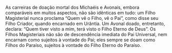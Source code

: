 As carreiras de doação mortal dos Michaéis e Avonais, embora comparáveis em muitos aspectos, não são idênticas em tudo: um Filho Magisterial nunca proclama “Quem vê o Filho, vê o Pai”, como disse seu Filho Criador, quando encarnado em Urântia. Um Avonal doado, entretanto, declara: “Quem tiver visto a mim, terá visto o Filho Eterno de Deus”. Os Filhos Magisteriais não são de descendência imediata do Pai Universal, nem encarnam como sujeitos à vontade do Pai; eles sempre se doam como *Filhos* do Paraíso, sujeitos à vontade do Filho Eterno do Paraíso.
